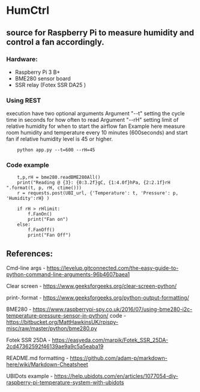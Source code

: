 # HumCtrl

## source for Raspberry Pi to measure humidity and control a fan accordingly.

### Hardware:
* Raspberry Pi 3 B+
* BME280 sensor board 
* SSR relay (Fotex SSR DA25 )

### Using REST
execution have two optional arguments
Argument "--t" setting the cycle time in seconds for how often to read
Argument "--rH" setting limit of relative humidity for when to start the airflow fan
Example here measure room humidity and temperature every 10 minutes (600seconds) and start fan if relative humidity level is 45 or higher.
``` funciton call example
    python app.py --t=600 --rH=45
```

### Code example
```
    t,p,rH = bme280.readBME280All()
    print("Reading @ {3}: {0:3.2f}gC, {1:4.0f}hPa, {2:2.1f}rH   ".format(t, p, rH, ctime())) 
    r = requests.post(UBI_url, {'Temperature': t, 'Pressure': p, 'Humidity':rH} )

    if rH > rHlimit:
        f.FanOn()
        print("Fan on")
    else:
        f.FanOff()
        print("Fan Off")
```

## References:

Cmd-line args - https://levelup.gitconnected.com/the-easy-guide-to-python-command-line-arguments-96b4607baea1

Clear screen - https://www.geeksforgeeks.org/clear-screen-python/

print-.format - https://www.geeksforgeeks.org/python-output-formatting/

BME280 - https://www.raspberrypi-spy.co.uk/2016/07/using-bme280-i2c-temperature-pressure-sensor-in-python/
code - https://bitbucket.org/MattHawkinsUK/rpispy-misc/raw/master/python/bme280.py

Fotek SSR 25DA - https://easyeda.com/marpik/Fotek_SSR_25DA-2cd47362592f46139ae9a9c5a5eaba19

README.md formatting - https://github.com/adam-p/markdown-here/wiki/Markdown-Cheatsheet

UBIDots example - https://help.ubidots.com/en/articles/1077054-diy-raspberry-pi-temperature-system-with-ubidots


